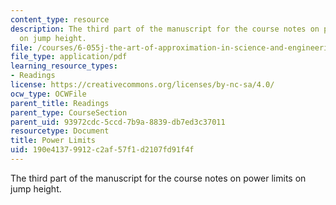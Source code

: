 ```yaml
---
content_type: resource
description: The third part of the manuscript for the course notes on power limits
  on jump height.
file: /courses/6-055j-the-art-of-approximation-in-science-and-engineering-spring-2008/190e41379912c2af57f1d2107fd91f4f_feb27b.pdf
file_type: application/pdf
learning_resource_types:
- Readings
license: https://creativecommons.org/licenses/by-nc-sa/4.0/
ocw_type: OCWFile
parent_title: Readings
parent_type: CourseSection
parent_uid: 93972cdc-5ccd-7b9a-8839-db7ed3c37011
resourcetype: Document
title: Power Limits
uid: 190e4137-9912-c2af-57f1-d2107fd91f4f
---
```

The third part of the manuscript for the course notes on power limits on jump height.